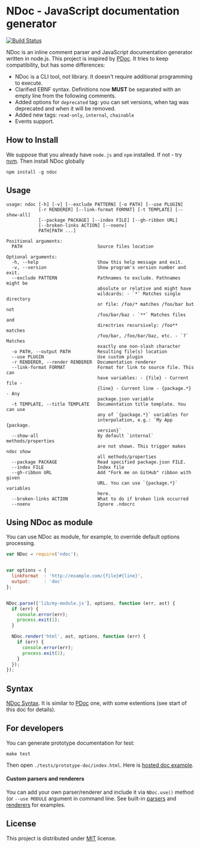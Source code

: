# NDoc - JavaScript documentation generator
[![Build Status](https://secure.travis-ci.org/nodeca/ndoc.png)](http://travis-ci.org/nodeca/ndoc)

NDoc is an inline comment parser and JavaScript documentation generator written in node.js.
This project is inspired by [PDoc](http://pdoc.org/syntax.html). It tries to keep compatibility,
but has some differences:

- NDoc is a CLI tool, not library. It doesn't require additional programming to execute.
- Clarified EBNF syntax. Definitions now **MUST** be separated with an empty line from the following comments.
- Added options for `deprecated` tag: you can set versions, when tag was deprecated and
  when it will be removed.
- Added new tags: `read-only`, `internal`, `chainable`
- Events support.


## How to Install

We suppose that you already have `node.js` and `npm` installed.
If not - try [nvm](https://github.com/creationix/nvm). Then install NDoc globally

    npm install -g ndoc


## Usage

    usage: ndoc [-h] [-v] [--exclude PATTERN] [-o PATH] [--use PLUGIN]
                [-r RENDERER] [--link-format FORMAT] [-t TEMPLATE] [--show-all]
                [--package PACKAGE] [--index FILE] [--gh-ribbon URL]
                [--broken-links ACTION] [--noenv]
                PATH[PATH ...]

    Positional arguments:
      PATH                            Source files location

    Optional arguments:
      -h, --help                      Show this help message and exit.
      -v, --version                   Show program's version number and exit.
      --exclude PATTERN               Pathnames to exclude. Pathnames might be 
                                      absolute or relative and might have 
                                      wildcards: - `*` Matches single directory 
                                      or file: /foo/* matches /foo/bar but not 
                                      /foo/bar/baz - `**` Matches files and 
                                      directries recursively: /foo** matches 
                                      /foo/bar, /foo/bar/baz, etc. - `?` Matches 
                                      exactly one non-slash character
      -o PATH, --output PATH          Resulting file(s) location
      --use PLUGIN                    Use custom plugin
      -r RENDERER, --render RENDERER  Documentation renderer
      --link-format FORMAT            Format for link to source file. This can 
                                      have variables: - {file} - Current file - 
                                      {line} - Current line - {package.*} - Any 
                                      package.json variable
      -t TEMPLATE, --title TEMPLATE   Documentation title template. You can use 
                                      any of `{package.*}` variables for 
                                      interpolation, e.g.: `My App {package.
                                      version}`
      --show-all                      By default `internal` methods/properties 
                                      are not shown. This trigger makes ndoc show 
                                      all methods/properties
      --package PACKAGE               Read specified package.json FILE.
      --index FILE                    Index file
      --gh-ribbon URL                 Add "Fork me on GitHub" ribbon with given 
                                      URL. You can use `{package.*}` variables 
                                      here.
      --broken-links ACTION           What to do if broken link occurred
      --noenv                         Ignore .ndocrc


## Using NDoc as module

You can use NDoc as module, for example, to override default options processing.

``` javascript
var NDoc = require('ndoc');


var options = {
  linkFormat  : 'http://example.com/{file}#{line}',
  output:     : 'doc'
};


NDoc.parse(['lib/my-module.js'], options, function (err, ast) {
  if (err) {
    console.error(err);
    process.exit(1);
  }

  NDoc.render('html', ast, options, function (err) {
    if (err) {
      console.error(err);
      process.exit(1);
    }
  });
});
```


## Syntax

[NDoc Syntax](https://github.com/nodeca/ndoc/blob/master/syntax.md).
It is similar to [PDoc](https://github.com/tobie/pdoc) one, with some extentions (see start of this doc for details).


## For developers

You can generate prototype documentation for test:

    make test

Then open `./tests/prototype-doc/index.html`. Here is [hosted doc example](http://nodeca.github.com/ndoc/tests/prototype/).


#### Custom parsers and renderers

You can add your own parser/renderer and include it via `NDoc.use()` method (or
`--use MODULE` argument in command line. See built-in [parsers][parsers] and
[renderers][renderers] for examples.

[parsers]: https://github.com/nodeca/ndoc/blob/master/lib/ndoc/plugins/parsers
[renderers]: https://github.com/nodeca/ndoc/blob/master/lib/ndoc/plugins/renderers


## License

This project is distributed under [MIT](https://github.com/nodeca/ndoc/blob/master/LICENSE) license.
